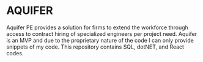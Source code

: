 # AQUIFER

Aquifer PE provides a solution for firms to extend the workforce through access to contract hiring of specialized engineers per project need. Aquifer is an MVP and due to the proprietary nature of the code I can only provide snippets of my code. This repository contains SQL, dotNET, and React codes.